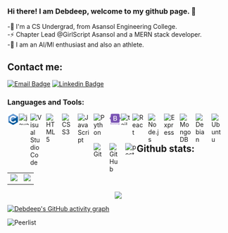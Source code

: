 ### Hi there! I am Debdeep, welcome to my github page. 👋

<!--
**Debdeep1/Debdeep1** is a ✨ _special_ ✨ repository because its `README.md` (this file) appears on your GitHub profile.

Here are some ideas to get you started:

- 🔭 I’m currently working on ...
- 🌱 I’m currently learning ...
- 👯 I’m looking to collaborate on ...
- 🤔 I’m looking for help with ...
- 💬 Ask me about ...
- 📫 How to reach me: ...
- 😄 Pronouns: ...
- ⚡ Fun fact: ...
-->
-🔭 I'm a CS Undergrad, from Asansol Engineering College.  
-⚡ Chapter Lead @GirlScript Asansol and a MERN stack developer. </br>
-🌱  I am an AI/Ml enthusiast and also an athlete.

## Contact me:

[![Email Badge](https://img.shields.io/badge/-Email-c14438?style=flat-square&logo=Gmail&logoColor=white&link=mailto:deb.baner.1@gmail.com)](mailto:deb.baner.1@gmail.com)
[![Linkedin Badge](https://img.shields.io/badge/-LinkedIn-blue?style=flat-square&logo=Linkedin&logoColor=white&link=https://www.linkedin.com/in/debdeep-banerjee-04b39b220/)](https://www.linkedin.com/in/debdeep-banerjee-04b39b220/)
<!-- [![Hashnode Badge](https://img.shields.io/badge/-Hashnode-03a57a?style=flat-square&labelColor=000000&logo=Hashnode&link=https://thepranaygupta.hashnode.dev/)](https://thepranaygupta.hashnode.dev/) -->

### Languages and Tools:
<img align="left" src="https://raw.githubusercontent.com/devicons/devicon/master/icons/c/c-original.svg" alt="c" width="26px" height="26px"/>
<img align="left" src="https://www.vectorlogo.zone/logos/java/java-icon.svg" alt="java" width="26px" height="26px"/>
<img align="left" alt="Visual Studio Code" width="26px" src="https://cdn.jsdelivr.net/gh/devicons/devicon/icons/vscode/vscode-original.svg" style="padding-right:10px;" />
<img align="left" alt="HTML5" width="26px" src="https://cdn.jsdelivr.net/gh/devicons/devicon/icons/html5/html5-original.svg" style="padding-right:10px;" />
<img align="left" alt="CSS3" width="26px" src="https://cdn.jsdelivr.net/gh/devicons/devicon/icons/css3/css3-original.svg" style="padding-right:10px;" />
<img align="left" alt="JavaScript" width="26px" src="https://cdn.jsdelivr.net/gh/devicons/devicon/icons/javascript/javascript-original.svg" style="padding-right:10px;" />
<img align="left" alt="Python" width="26px" src="https://www.vectorlogo.zone/logos/python/python-icon.svg" style="padding-right:10px;" />
<img align="left" src="https://raw.githubusercontent.com/devicons/devicon/master/icons/bootstrap/bootstrap-plain-wordmark.svg" alt="bootstrap" width="26px" height="26px"/>
<img align="left" src="https://www.vectorlogo.zone/logos/tailwindcss/tailwindcss-icon.svg" alt="tailwindCss" width="26px" height="26px"/>
<img align="left" alt="React" width="26px" src="https://cdn.jsdelivr.net/gh/devicons/devicon/icons/react/react-original.svg" style="padding-right:10px;" />
<img align="left" alt="Node.js" width="26px" src="https://cdn.jsdelivr.net/gh/devicons/devicon/icons/nodejs/nodejs-original.svg" style="padding-right:10px;" />
<img align="left" alt="Express" width="26px" src="https://www.vectorlogo.zone/logos/expressjs/expressjs-icon.svg" style="padding-right:10px;" />
<img align="left" alt="MongoDB" width="26px" src="https://cdn.jsdelivr.net/gh/devicons/devicon/icons/mongodb/mongodb-original.svg" style="padding-right:10px;" />
<img align="left" alt="Debian" width="26px" src="https://www.vectorlogo.zone/logos/debian/debian-icon.svg" style="padding-right:10px;" />
<img align="left" alt="Ubuntu" width="26px" src="https://www.vectorlogo.zone/logos/ubuntu/ubuntu-icon.svg" style="padding-right:10px;" />
<img align="left" alt="Git" width="26px" src="https://cdn.jsdelivr.net/gh/devicons/devicon/icons/git/git-original.svg" style="padding-right:10px;" />
<img align="left" alt="GitHub" width="26px" src="https://user-images.githubusercontent.com/3369400/139447912-e0f43f33-6d9f-45f8-be46-2df5bbc91289.png" style="padding-right:10px;" />
<img align="left" src="https://www.vectorlogo.zone/logos/getpostman/getpostman-icon.svg" alt="postman" width="26px" height="26px"/>


<br />
<br />

<!-- My contributions -->
## Github stats:
<table>
<tr>
<td>
<img src="https://github-readme-stats.vercel.app/api?username=Debdeep1&include_all_commits=true&count_private=true&show_icons=true&line_height=20&theme=tokyonight"/>
<td><img src="https://github-readme-stats.vercel.app/api/top-langs?username=Debdeep1&show_icons=true&locale=en&layout=compact&theme=tokyonight" />
</td>
</tr>
</table>
<p align="center">
<img align="center" src="https://github-readme-streak-stats.herokuapp.com/?user=Debdeep1&theme=tokyonight" />
</p>



[![Debdeep's GitHub activity graph](https://activity-graph.herokuapp.com/graph?username=Debdeep1&theme=xcode)](https://github.com/Debdeep1)

![Peerlist](https://peerlist-readme-badge.herokuapp.com/api/Debdeep1)

